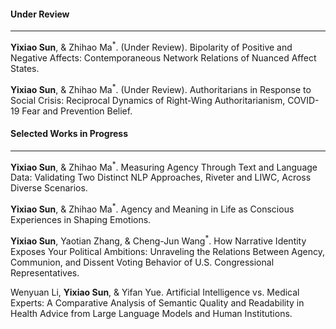 #### **Under Review**

---

**Yixiao Sun**, & Zhihao Ma<sup>\*</sup>. (Under Review). Bipolarity of Positive and Negative Affects: Contemporaneous Network Relations of Nuanced Affect States.

**Yixiao Sun**, & Zhihao Ma<sup>\*</sup>. (Under Review). Authoritarians in Response to Social Crisis: Reciprocal Dynamics of Right-Wing Authoritarianism, COVID-19 Fear and Prevention Belief.

#### **Selected Works in Progress**

 ---

**Yixiao Sun**, & Zhihao Ma<sup>\*</sup>. Measuring Agency Through Text and Language Data: Validating Two Distinct NLP Approaches, Riveter and LIWC, Across Diverse Scenarios.

**Yixiao Sun**, & Zhihao Ma<sup>\*</sup>. Agency and Meaning in Life as Conscious Experiences in Shaping Emotions.

**Yixiao Sun**, Yaotian Zhang, & Cheng-Jun Wang<sup>\*</sup>. How Narrative Identity Exposes Your Political Ambitions: Unraveling the Relations Between Agency, Communion, and Dissent Voting Behavior of U.S. Congressional Representatives.

Wenyuan Li, **Yixiao Sun**, & Yifan Yue. Artificial Intelligence vs. Medical Experts: A Comparative Analysis of Semantic Quality and Readability in Health Advice from Large Language Models and Human Institutions.
